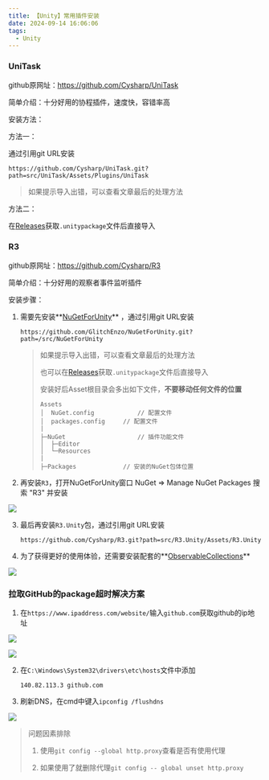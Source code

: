 ```yaml
---
title: 【Unity】常用插件安装
date: 2024-09-14 16:06:06
tags:
  - Unity
---
```


### UniTask

github原网址：https://github.com/Cysharp/UniTask

简单介绍：十分好用的协程插件，速度快，容错率高

安装方法：

方法一：

通过引用git URL安装

```url
https://github.com/Cysharp/UniTask.git?path=src/UniTask/Assets/Plugins/UniTask
```

> 如果提示导入出错，可以查看文章最后的处理方法

方法二：

在[Releases](https://github.com/Cysharp/UniTask/releases)获取`.unitypackage`文件后直接导入



### R3

github原网址：https://github.com/Cysharp/R3

简单介绍：十分好用的观察者事件监听插件

安装步骤：

1. 需要先安装**[NuGetForUnity](https://github.com/GlitchEnzo/NuGetForUnity)** ，通过引用git URL安装

   ```url
   https://github.com/GlitchEnzo/NuGetForUnity.git?path=/src/NuGetForUnity
   ```

   > 如果提示导入出错，可以查看文章最后的处理方法
   >
   > 也可以在[Releases](https://github.com/GlitchEnzo/NuGetForUnity/releases)获取`.unitypackage`文件后直接导入
   >
   > 安装好后Asset根目录会多出如下文件，**不要移动任何文件的位置**
   >
   > ```
   > Assets
   > │  NuGet.config			// 配置文件
   > │  packages.config		// 配置文件
   > |
   > ├─NuGet					// 插件功能文件
   > │  ├─Editor
   > │  └─Resources
   > |
   > ├─Packages				// 安装的NuGet包体位置
   > ```

2. 再安装`R3`，打开NuGetForUnity窗口 NuGet => Manage NuGet Packages 搜索 "R3" 并安装

<img class="half" src="/../images/unity/常用插件安装/安装R3-1.png"></img>

3. 最后再安装`R3.Unity`包，通过引用git URL安装

   ```url
   https://github.com/Cysharp/R3.git?path=src/R3.Unity/Assets/R3.Unity
   ```

4. 为了获得更好的使用体验，还需要安装配套的**[ObservableCollections](https://github.com/Cysharp/ObservableCollections)**

<img class="half" src="/../images/unity/常用插件安装/安装R3-2.png"></img>










### 拉取GitHub的package超时解决方案

1. 在`https://www.ipaddress.com/website/`输入`github.com`获取github的ip地址

<img class="half" src="/../images/unity/常用插件安装/GitHub_IP-1.png"></img>

<img class="half" src="/../images/unity/常用插件安装/GitHub_IP-2.png"></img>

2. 在`C:\Windows\System32\drivers\etc\hosts`文件中添加

   ```hosts
   140.82.113.3	github.com
   ```

3. 刷新DNS，在cmd中键入`ipconfig /flushdns`

<img class="half" src="/../images/unity/常用插件安装/刷新DNS.png"></img>

> 问题因素排除
>
> 1. 使用`git config --global http.proxy`查看是否有使用代理
>
> 2. 如果使用了就删除代理`git config -- global unset http.proxy`
